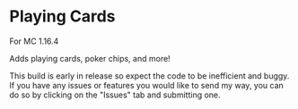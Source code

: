 # Playing Cards
For MC 1.16.4

Adds playing cards, poker chips, and more!

This build is early in release so expect the code to be inefficient and buggy. If you have any issues or features you would like to send my way, you can do so by clicking on the "Issues" tab and submitting one.
